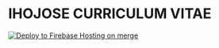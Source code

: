 # IHOJOSE CURRICULUM VITAE

[![Deploy to Firebase Hosting on merge](https://github.com/ihojose/cv/actions/workflows/firebase-hosting-merge.yml/badge.svg)](https://github.com/ihojose/cv/actions/workflows/firebase-hosting-merge.yml)
